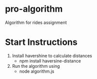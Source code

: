 # pro-algorithm

Algorithm for rides assignment

# Start Instructions

1. Install havershine to calculate distances
   - npm install haversine-distance
2. Run the algorithm using
   - node algorithm.js
